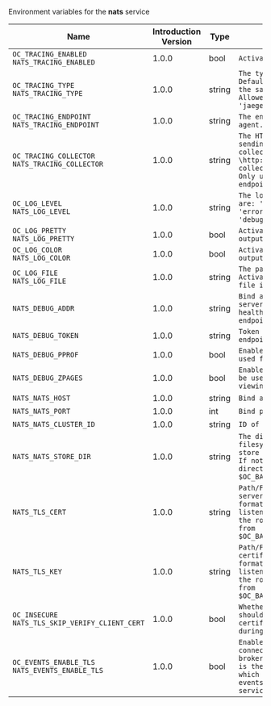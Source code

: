 Environment variables for the **nats** service

| Name | Introduction Version | Type | Description | Default Value |
|---|---|---|---|---|
|`OC_TRACING_ENABLED`<br/>`NATS_TRACING_ENABLED`| 1.0.0 |bool|`Activates tracing.`|false|
|`OC_TRACING_TYPE`<br/>`NATS_TRACING_TYPE`| 1.0.0 |string|`The type of tracing. Defaults to '', which is the same as 'jaeger'. Allowed tracing types are 'jaeger' and '' as of now.`||
|`OC_TRACING_ENDPOINT`<br/>`NATS_TRACING_ENDPOINT`| 1.0.0 |string|`The endpoint of the tracing agent.`||
|`OC_TRACING_COLLECTOR`<br/>`NATS_TRACING_COLLECTOR`| 1.0.0 |string|`The HTTP endpoint for sending spans directly to a collector, i.e. \http://jaeger-collector:14268/api/traces. Only used if the tracing endpoint is unset.`||
|`OC_LOG_LEVEL`<br/>`NATS_LOG_LEVEL`| 1.0.0 |string|`The log level. Valid values are: 'panic', 'fatal', 'error', 'warn', 'info', 'debug', 'trace'.`||
|`OC_LOG_PRETTY`<br/>`NATS_LOG_PRETTY`| 1.0.0 |bool|`Activates pretty log output.`|false|
|`OC_LOG_COLOR`<br/>`NATS_LOG_COLOR`| 1.0.0 |bool|`Activates colorized log output.`|false|
|`OC_LOG_FILE`<br/>`NATS_LOG_FILE`| 1.0.0 |string|`The path to the log file. Activates logging to this file if set.`||
|`NATS_DEBUG_ADDR`| 1.0.0 |string|`Bind address of the debug server, where metrics, health, config and debug endpoints will be exposed.`|127.0.0.1:9234|
|`NATS_DEBUG_TOKEN`| 1.0.0 |string|`Token to secure the metrics endpoint.`||
|`NATS_DEBUG_PPROF`| 1.0.0 |bool|`Enables pprof, which can be used for profiling.`|false|
|`NATS_DEBUG_ZPAGES`| 1.0.0 |bool|`Enables zpages, which can be used for collecting and viewing in-memory traces.`|false|
|`NATS_NATS_HOST`| 1.0.0 |string|`Bind address.`|127.0.0.1|
|`NATS_NATS_PORT`| 1.0.0 |int|`Bind port.`|9233|
|`NATS_NATS_CLUSTER_ID`| 1.0.0 |string|`ID of the NATS cluster.`|opencloud-cluster|
|`NATS_NATS_STORE_DIR`| 1.0.0 |string|`The directory where the filesystem storage will store NATS JetStream data. If not defined, the root directory derives from $OC_BASE_DATA_PATH/nats.`|/home/chaser/.opencloud/nats|
|`NATS_TLS_CERT`| 1.0.0 |string|`Path/File name of the TLS server certificate (in PEM format) for the NATS listener. If not defined, the root directory derives from $OC_BASE_DATA_PATH/nats.`|/home/chaser/.opencloud/nats/tls.crt|
|`NATS_TLS_KEY`| 1.0.0 |string|`Path/File name for the TLS certificate key (in PEM format) for the NATS listener. If not defined, the root directory derives from $OC_BASE_DATA_PATH/nats.`|/home/chaser/.opencloud/nats/tls.key|
|`OC_INSECURE`<br/>`NATS_TLS_SKIP_VERIFY_CLIENT_CERT`| 1.0.0 |bool|`Whether the NATS server should skip the client certificate verification during the TLS handshake.`|false|
|`OC_EVENTS_ENABLE_TLS`<br/>`NATS_EVENTS_ENABLE_TLS`| 1.0.0 |bool|`Enable TLS for the connection to the events broker. The events broker is the OpenCloud service which receives and delivers events between the services.`|false|
